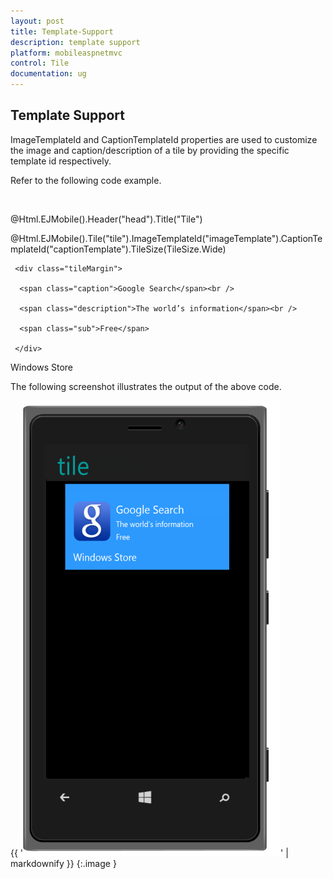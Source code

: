 ```yaml
---
layout: post
title: Template-Support
description: template support
platform: mobileaspnetmvc
control: Tile
documentation: ug
---
```


## Template Support

ImageTemplateId and CaptionTemplateId properties are used to customize the image and caption/description of a tile by providing the specific template id respectively. 

Refer to the following code example.

<div style="margin-top:45px;"> 

@Html.EJMobile().Header("head").Title("Tile")

@Html.EJMobile().Tile("tile").ImageTemplateId("imageTemplate").CaptionTemplateId("captionTemplate").TileSize(TileSize.Wide)

<div id="imageTemplate">

   <div id="appimage">

     <div class="tileMargin">

      <span class="caption">Google Search</span><br />

      <span class="description">The world’s information</span><br />

      <span class="sub">Free</span>

     </div>

   </div>

</div>

<div id="captionTemplate" class="title">Windows Store</div>

</div>





The following screenshot illustrates the output of the above code.

{{ '![](Template-Support_images/Template-Support_img1.png)' | markdownify }}
{:.image }


